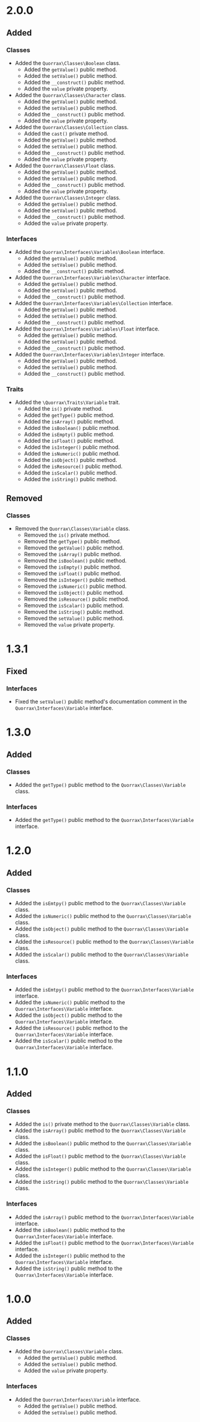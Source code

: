 # 2.0.0 #

## Added ##

### Classes ###

+ Added the `Quorrax\Classes\Boolean` class.
    + Added the `getValue()` public method.
    + Added the `setValue()` public method.
    + Added the `__construct()` public method.
    + Added the `value` private property.
+ Added the `Quorrax\Classes\Character` class.
    + Added the `getValue()` public method.
    + Added the `setValue()` public method.
    + Added the `__construct()` public method.
    + Added the `value` private property.
+ Added the `Quorrax\Classes\Collection` class.
    + Added the `cast()` private method.
    + Added the `getValue()` public method.
    + Added the `setValue()` public method.
    + Added the `__construct()` public method.
    + Added the `value` private property.
+ Added the `Quorrax\Classes\Float` class.
    + Added the `getValue()` public method.
    + Added the `setValue()` public method.
    + Added the `__construct()` public method.
    + Added the `value` private property.
+ Added the `Quorrax\Classes\Integer` class.
    + Added the `getValue()` public method.
    + Added the `setValue()` public method.
    + Added the `__construct()` public method.
    + Added the `value` private property.

### Interfaces ###

+ Added the `Quorrax\Interfaces\Variables\Boolean` interface.
    + Added the `getValue()` public method.
    + Added the `setValue()` public method.
    + Added the `__construct()` public method.
+ Added the `Quorrax\Interfaces\Variables\Character` interface.
    + Added the `getValue()` public method.
    + Added the `setValue()` public method.
    + Added the `__construct()` public method.
+ Added the `Quorrax\Interfaces\Variables\Collection` interface.
    + Added the `getValue()` public method.
    + Added the `setValue()` public method.
    + Added the `__construct()` public method.
+ Added the `Quorrax\Interfaces\Variables\Float` interface.
    + Added the `getValue()` public method.
    + Added the `setValue()` public method.
    + Added the `__construct()` public method.
+ Added the `Quorrax\Interfaces\Variables\Integer` interface.
    + Added the `getValue()` public method.
    + Added the `setValue()` public method.
    + Added the `__construct()` public method.

### Traits ###

+ Added the `\Quorrax\Traits\Variable` trait.
    + Added the `is()` private method.
    + Added the `getType()` public method.
    + Added the `isArray()` public method.
    + Added the `isBoolean()` public method.
    + Added the `isEmpty()` public method.
    + Added the `isFloat()` public method.
    + Added the `isInteger()` public method.
    + Added the `isNumeric()` public method.
    + Added the `isObject()` public method.
    + Added the `isResource()` public method.
    + Added the `isScalar()` public method.
    + Added the `isString()` public method.

## Removed ##

### Classes ###

+ Removed the `Quorrax\Classes\Variable` class.
    + Removed the `is()` private method.
    + Removed the `getType()` public method.
    + Removed the `getValue()` public method.
    + Removed the `isArray()` public method.
    + Removed the `isBoolean()` public method.
    + Removed the `isEmpty()` public method.
    + Removed the `isFloat()` public method.
    + Removed the `isInteger()` public method.
    + Removed the `isNumeric()` public method.
    + Removed the `isObject()` public method.
    + Removed the `isResource()` public method.
    + Removed the `isScalar()` public method.
    + Removed the `isString()` public method.
    + Removed the `setValue()` public method.
    + Removed the `value` private property.

# 1.3.1 #

## Fixed ##

### Interfaces ###

+ Fixed the `setValue()` public method's documentation comment in the `Quorrax\Interfaces\Variable` interface.

# 1.3.0 #

## Added ##

### Classes ###
+ Added the `getType()` public method to the `Quorrax\Classes\Variable` class.

### Interfaces ###
+ Added the `getType()` public method to the `Quorrax\Interfaces\Variable` interface.

# 1.2.0 #

## Added ##

### Classes ###
+ Added the `isEmtpy()` public method to the `Quorrax\Classes\Variable` class.
+ Added the `isNumeric()` public method to the `Quorrax\Classes\Variable` class.
+ Added the `isObject()` public method to the `Quorrax\Classes\Variable` class.
+ Added the `isResource()` public method to the `Quorrax\Classes\Variable` class.
+ Added the `isScalar()` public method to the `Quorrax\Classes\Variable` class.

### Interfaces ###
+ Added the `isEmtpy()` public method to the `Quorrax\Interfaces\Variable` interface.
+ Added the `isNumeric()` public method to the `Quorrax\Interfaces\Variable` interface.
+ Added the `isObject()` public method to the `Quorrax\Interfaces\Variable` interface.
+ Added the `isResource()` public method to the `Quorrax\Interfaces\Variable` interface.
+ Added the `isScalar()` public method to the `Quorrax\Interfaces\Variable` interface.

# 1.1.0 #

## Added ##

### Classes ###

+ Added the `is()` private method to the `Quorrax\Classes\Variable` class.
+ Added the `isArray()` public method to the `Quorrax\Classes\Variable` class.
+ Added the `isBoolean()` public method to the `Quorrax\Classes\Variable` class.
+ Added the `isFloat()` public method to the `Quorrax\Classes\Variable` class.
+ Added the `isInteger()` public method to the `Quorrax\Classes\Variable` class.
+ Added the `isString()` public method to the `Quorrax\Classes\Variable` class.

### Interfaces ###

+ Added the `isArray()` public method to the `Quorrax\Interfaces\Variable` interface.
+ Added the `isBoolean()` public method to the `Quorrax\Interfaces\Variable` interface.
+ Added the `isFloat()` public method to the `Quorrax\Interfaces\Variable` interface.
+ Added the `isInteger()` public method to the `Quorrax\Interfaces\Variable` interface.
+ Added the `isString()` public method to the `Quorrax\Interfaces\Variable` interface.

# 1.0.0 #

## Added ##

### Classes ###

+ Added the `Quorrax\Classes\Variable` class.
    + Added the `getValue()` public method.
    + Added the `setValue()` public method.
    + Added the `value` private property.

### Interfaces ###

+ Added the `Quorrax\Interfaces\Variable` interface.
    + Added the `getValue()` public method.
    + Added the `setValue()` public method.
